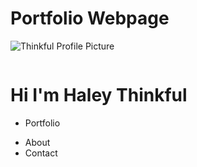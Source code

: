 # Portfolio Webpage
![Thinkful Profile Picture](https://user-images.githubusercontent.com/66927533/84830583-da6ae980-afe6-11ea-933d-46e98f095aa6.jpg)
<div class="pageContainer">
  <div class="imageContainer"> 
    <img src="images/thinkful profile picture.jpg" alt="" /> 
  </div>
 <div class="textContainer">
 <h1>Hi I'm Haley Thinkful</h1>
    <p> </p>
    <ul>
      <li>Portfolio</li>
      <p> </p>
      <li>About</li>
      <li>Contact</li>
    </ul>
  </div>



